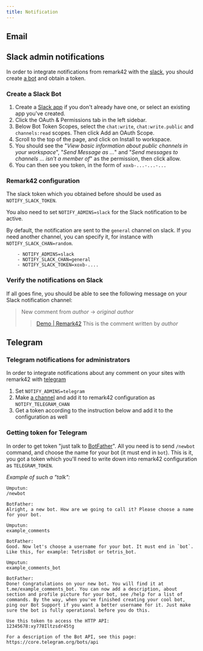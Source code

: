 ```yaml
---
title: Notification
---
```


## Email

## Slack admin notifications

In order to integrate notifications from remark42 with the [slack](https://slack.com), you should create [a bot](https://slack.com/intl/en-cn/help/articles/115005265703-Create-a-bot-for-your-workspace) and obtain a token.

### Create a Slack Bot

1. Create a [Slack app](https://api.slack.com/apps/new) if you don't already have one, or select an existing app you've created.
2. Click the OAuth & Permissions tab in the left sidebar.
3. Below Bot Token Scopes, select the `chat:write`, `chat:write.public` and `channels:read` scopes. Then click Add an OAuth Scope.
4. Scroll to the top of the page, and click on Install to workspace.
5. You should see the "_View basic information about public channels in your workspace_", "_Send Message as ..._" and "_Send messages to channels ... isn't a member of_" as the permission, then click allow.
6. You can then see you token, in the form of `xoxb-...-...-...`

### Remark42 configuration

The slack token which you obtained before should be used as `NOTIFY_SLACK_TOKEN`.

You also need to set `NOTIFY_ADMINS=slack` for the Slack notification to be active.

By default, the notification are sent to the `general` channel on slack. If you need another channel, you can specify it, for instance with `NOTIFY_SLACK_CHAN=random`.

```
    - NOTIFY_ADMINS=slack
    - NOTIFY_SLACK_CHAN=general
    - NOTIFY_SLACK_TOKEN=xoxb-....
```

### Verify the notifications on Slack

If all goes fine, you should be able to see the following message on your Slack notification channel:

> New comment from _author_ -> _original author_
>
> > [Demo | Remark42](http://127.0.0.1:8080/web/#remark42__comment-11288987987)
> > This is the comment written by _author_

## Telegram

### Telegram notifications for administrators

In order to integrate notifications about any comment on your sites with remark42 with [telegram](https://telegram.org)

1. Set `NOTIFY_ADMINS=telegram`
1. Make [a channel](https://telegram.org/faq_channels) and add it to remark42 configuration as `NOTIFY_TELEGRAM_CHAN`
1. Get a token according to the instruction below and add it to the configuration as well

### Getting token for Telegram

In order to get token "just talk to [BotFather](https://core.telegram.org/bots#6-botfather)". All you need is to send `/newbot` command, and choose the name for your bot (it must end in `bot`). This is it, you got a token which you'll need to write down into remark42 configuration as `TELEGRAM_TOKEN`.

_Example of such a "talk":_

```
Umputun:
/newbot

BotFather:
Alright, a new bot. How are we going to call it? Please choose a name for your bot.

Umputun:
example_comments

BotFather:
Good. Now let's choose a username for your bot. It must end in `bot`. Like this, for example: TetrisBot or tetris_bot.

Umputun:
example_comments_bot

BotFather:
Done! Congratulations on your new bot. You will find it at t.me/example_comments_bot. You can now add a description, about section and profile picture for your bot, see /help for a list of commands. By the way, when you've finished creating your cool bot, ping our Bot Support if you want a better username for it. Just make sure the bot is fully operational before you do this.

Use this token to access the HTTP API:
12345678:xy778Iltzsdr45tg

For a description of the Bot API, see this page: https://core.telegram.org/bots/api
```
